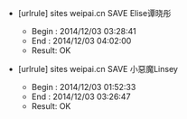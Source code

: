 * [urlrule] sites weipai.cn SAVE Elise谭晓彤

    * Begin : 2014/12/03 03:28:41
    * End   : 2014/12/03 04:02:00
    * Result: OK

* [urlrule] sites weipai.cn SAVE 小惡魔Linsey

    * Begin : 2014/12/03 01:52:33
    * End   : 2014/12/03 03:26:47
    * Result: OK

